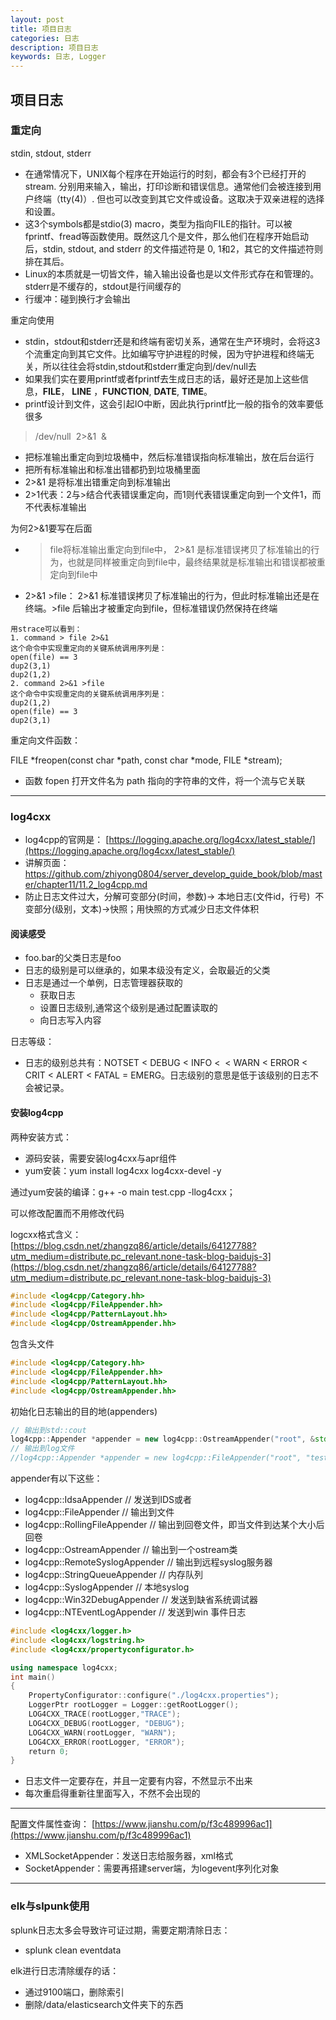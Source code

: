 ```yaml
---
layout: post
title: 项目日志
categories: 日志
description: 项目日志
keywords: 日志, Logger
---
```


## 项目日志

### 重定向

stdin, stdout, stderr

* 在通常情况下，UNIX每个程序在开始运行的时刻，都会有3个已经打开的stream. 分别用来输入，输出，打印诊断和错误信息。通常他们会被连接到用户终端（tty(4)）. 但也可以改变到其它文件或设备。这取决于双亲进程的选择和设置。   
* 这3个symbols都是stdio(3) macro，类型为指向FILE的指针。可以被fprintf、fread等函数使用。既然这几个是文件，那么他们在程序开始启动后，stdin, stdout, and stderr 的文件描述符是 0, 1和2，其它的文件描述符则排在其后。   
* Linux的本质就是一切皆文件，输入输出设备也是以文件形式存在和管理的。stderr是不缓存的，stdout是行间缓存的
* 行缓冲：碰到换行才会输出

重定向使用

* stdin，stdout和stderr还是和终端有密切关系，通常在生产环境时，会将这3个流重定向到其它文件。比如编写守护进程的时候，因为守护进程和终端无关，所以往往会将stdin,stdout和stderr重定向到/dev/null去
* 如果我们实在要用printf或者fprintf去生成日志的话，最好还是加上这些信息，__FILE__， __LINE__ ，__FUNCTION__, __DATE__, __TIME__。
* printf设计到文件，这会引起IO中断，因此执行printf比一般的指令的效率要低很多

>/dev/null  2>&1  &

* 把标准输出重定向到垃圾桶中，然后标准错误指向标准输出，放在后台运行
* 把所有标准输出和标准出错都扔到垃圾桶里面
* 2>&1 是将标准出错重定向到标准输出
* 2>1代表：2与>结合代表错误重定向，而1则代表错误重定向到一个文件1，而不代表标准输出

为何2>&1要写在后面

* > file将标准输出重定向到file中， 2>&1 是标准错误拷贝了标准输出的行为，也就是同样被重定向到file中，最终结果就是标准输出和错误都被重定向到file中
* 2>&1 >file： 2>&1 标准错误拷贝了标准输出的行为，但此时标准输出还是在终端。>file 后输出才被重定向到file，但标准错误仍然保持在终端

```
用strace可以看到：
1. command > file 2>&1
这个命令中实现重定向的关键系统调用序列是：
open(file) == 3
dup2(3,1)
dup2(1,2)
2. command 2>&1 >file
这个命令中实现重定向的关键系统调用序列是：
dup2(1,2)
open(file) == 3
dup2(3,1)
```

重定向文件函数：

FILE *freopen(const char *path, const char *mode, FILE *stream);

* 函数 fopen 打开文件名为 path 指向的字符串的文件，将一个流与它关联

---

### log4cxx

* log4cpp的官网是：  [https://logging.apache.org/log4cxx/latest_stable/](https://logging.apache.org/log4cxx/latest_stable/)
* 讲解页面： https://github.com/zhiyong0804/server_develop_guide_book/blob/master/chapter11/11.2_log4cpp.md
* 防止日志文件过大，分解可变部分(时间，参数)-> 本地日志(文件id，行号)  不变部分(级别，文本)->快照；用快照的方式减少日志文件体积

#### 阅读感受

* foo.bar的父类日志是foo
* 日志的级别是可以继承的，如果本级没有定义，会取最近的父类
* 日志是通过一个单例，日志管理器获取的
  * 获取日志  
  * 设置日志级别,通常这个级别是通过配置读取的 
  * 向日志写入内容

日志等级：

* 日志的级别总共有：NOTSET < DEBUG < INFO <  < WARN < ERROR < CRIT < ALERT < FATAL = EMERG。日志级别的意思是低于该级别的日志不会被记录。

#### 安装log4cpp

两种安装方式：

* 源码安装，需要安装log4cxx与apr组件
* yum安装：yum install log4cxx log4cxx-devel -y

通过yum安装的编译：g++ -o main test.cpp -llog4cxx；

可以修改配置而不用修改代码

logcxx格式含义：  [https://blog.csdn.net/zhangzq86/article/details/64127788?utm_medium=distribute.pc_relevant.none-task-blog-baidujs-3](https://blog.csdn.net/zhangzq86/article/details/64127788?utm_medium=distribute.pc_relevant.none-task-blog-baidujs-3)

```cpp
#include <log4cpp/Category.hh>
#include <log4cpp/FileAppender.hh>
#include <log4cpp/PatternLayout.hh>
#include <log4cpp/OstreamAppender.hh>
```

包含头文件

```cpp
#include <log4cpp/Category.hh>
#include <log4cpp/FileAppender.hh>
#include <log4cpp/PatternLayout.hh>
#include <log4cpp/OstreamAppender.hh>
```

初始化日志输出的目的地(appenders)

```cpp
// 输出到std::cout
log4cpp::Appender *appender = new log4cpp::OstreamAppender("root", &std::cout);
// 输出到log文件
//log4cpp::Appender *appender = new log4cpp::FileAppender("root", "test.log");
```

appender有以下这些：

* log4cpp::IdsaAppender // 发送到IDS或者
* log4cpp::FileAppender // 输出到文件
* log4cpp::RollingFileAppender // 输出到回卷文件，即当文件到达某个大小后回卷
* log4cpp::OstreamAppender // 输出到一个ostream类
* log4cpp::RemoteSyslogAppender // 输出到远程syslog服务器
* log4cpp::StringQueueAppender // 内存队列
* log4cpp::SyslogAppender // 本地syslog
* log4cpp::Win32DebugAppender // 发送到缺省系统调试器
* log4cpp::NTEventLogAppender // 发送到win 事件日志

~~~cpp
#include <log4cxx/logger.h>
#include <log4cxx/logstring.h>
#include <log4cxx/propertyconfigurator.h>

using namespace log4cxx;
int main()
{
    PropertyConfigurator::configure("./log4cxx.properties");
    LoggerPtr rootLogger = Logger::getRootLogger();
    LOG4CXX_TRACE(rootLogger,"TRACE");
    LOG4CXX_DEBUG(rootLogger, "DEBUG");
    LOG4CXX_WARN(rootLogger, "WARN");
    LOG4CXX_ERROR(rootLogger, "ERROR");
    return 0;
}
~~~

* 日志文件一定要存在，并且一定要有内容，不然显示不出来
* 每次重启得重新往里面写入，不然不会出现的

---

配置文件属性查询： [https://www.jianshu.com/p/f3c489996ac1](https://www.jianshu.com/p/f3c489996ac1)

* XMLSocketAppender：发送日志给服务器，xml格式
* SocketAppender：需要再搭建server端，为logevent序列化对象

---

### elk与slpunk使用

splunk日志太多会导致许可证过期，需要定期清除日志：

* splunk clean eventdata

elk进行日志清除缓存的话：

* 通过9100端口，删除索引
* 删除/data/elasticsearch文件夹下的东西